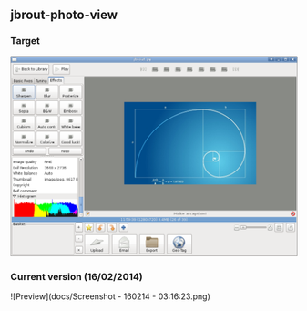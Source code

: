 ## jbrout-photo-view


### Target

![Preview](docs/target.png)


### Current version (16/02/2014)

![Preview](docs/Screenshot - 160214 - 03:16:23.png)
